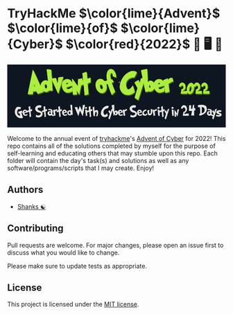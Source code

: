 # TryHackMe $\color{lime}{Advent}$ $\color{lime}{of}$ $\color{lime}{Cyber}$ $\color{red}{2022}$ :santa: :desktop_computer: :gift:

![Cyber Advent 2022](imgs/cyber-advent-2022-logo.png)

Welcome to the annual event of [tryhackme](https://tryhackme.com)'s [Advent of Cyber](https://tryhackme.com/christmas) for 2022! This repo contains all of the solutions completed by myself for the purpose of self-learning and educating others that may stumble upon this repo. Each folder will contain the day's task(s) and solutions as well as any software/programs/scripts that I may create. Enjoy!


## Authors

- [Shanks :yin_yang:](https://github.com/HunterShanks)

## Contributing

Pull requests are welcome. For major changes, please open an issue first to discuss what you would like to change.

Please make sure to update tests as appropriate.

## License

This project is licensed under the [MIT license](https://choosealicense.com/licenses/mit/).
